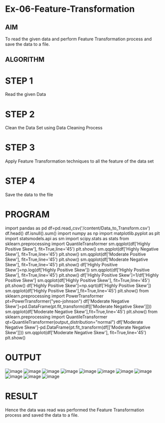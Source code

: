 # Ex-06-Feature-Transformation
## AIM

To read the given data and perform Feature Transformation process and save the data to a file.

## ALGORITHM

# STEP 1

Read the given Data

# STEP 2

Clean the Data Set using Data Cleaning Process

# STEP 3

Apply Feature Transformation techniques to all the feature of the data set

# STEP 4

Save the data to the file

# PROGRAM 
import pandas as pd
df=pd.read_csv('/content/Data_to_Transform.csv')
df.head()
df.isnull().sum()
import numpy as np
import matplotlib.pyplot as plt
import statsmodels.api as sm
import scipy.stats as stats
from sklearn.preprocessing import QuantileTransformer
sm.qqplot(df['Highly Positive Skew'], fit=True,line='45')
plt.show()
sm.qqplot(df['Highly Negative Skew'], fit=True,line='45')
plt.show()
sm.qqplot(df['Moderate Positive Skew'], fit=True,line='45')
plt.show()
sm.qqplot(df['Moderate Negative Skew'], fit=True,line='45')
plt.show()
df['Highly Positive Skew']=np.log(df['Highly Positive Skew'])
sm.qqplot(df['Highly Positive Skew'], fit=True,line='45') 
plt.show()
df['Highly Positive Skew']=1/df['Highly Positive Skew']
sm.qqplot(df['Highly Positive Skew'], fit=True,line='45')
plt.show()
df['Highly Positive Skew']=np.sqrt(df['Highly Positive Skew']) 
sm.qqplot(df['Highly Positive Skew'],fit=True,line='45')
plt.show()
from sklearn.preprocessing import PowerTransformer
pt=PowerTransformer("yeo-johnson")
df['Moderate Negative Skew']=pd.DataFrame(pt.fit_transform(df[['Moderate Negative Skew']])) 
sm.qqplot(df['Moderate Negative Skew'],fit=True,line='45')
plt.show()
from sklearn.preprocessing import QuantileTransformer
qt=QuantileTransformer(output_distribution="normal")
df['Moderate Negative Skew']-pd.DataFrame(pt.fit_transform(df[['Moderate Negative Skew']]))
sm.qqplot(df['Moderate Negative Skew'], fit=True,line='45')
plt.show()

# OUTPUT 

![image](https://user-images.githubusercontent.com/84709944/235635678-059ceb9c-6880-4941-91f8-8a8828d9055c.png)
![image](https://user-images.githubusercontent.com/84709944/235635716-b70fa840-314c-4db5-868c-f5ef10dd5e2c.png)
![image](https://user-images.githubusercontent.com/84709944/235636554-1c3c127f-80d9-44c0-9556-7d39114ba181.png)
![image](https://user-images.githubusercontent.com/84709944/235636630-d5b930f1-2a9b-421f-9fbc-058c79acbaca.png)
![image](https://user-images.githubusercontent.com/84709944/235636676-a1d87f0b-d556-4bac-9f3a-580f1ac982cf.png)
![image](https://user-images.githubusercontent.com/84709944/235636725-ecd3e53e-710b-4b2c-bf99-0b8f522b200a.png)
![image](https://user-images.githubusercontent.com/84709944/235636784-46cfbfe6-d4b9-4200-ae1c-8a8cfb56d633.png)
![image](https://user-images.githubusercontent.com/84709944/235636842-de010748-4847-4c32-8bf1-68a71ed2f847.png)
![image](https://user-images.githubusercontent.com/84709944/235636905-c1724530-c23c-44b9-a81a-e64adc8fdba3.png)
![image](https://user-images.githubusercontent.com/84709944/235636952-563dbbaf-6c39-4c02-a450-4789e8675ded.png)
![image](https://user-images.githubusercontent.com/84709944/235637008-f939370b-a9ff-4f87-8d15-cadd9697e2f5.png)

# RESULT

Hence the data was read was performed the Feature Transformation process and saved the data to a file.
